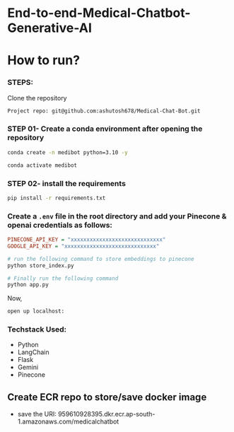 # End-to-end-Medical-Chatbot-Generative-AI

# How to run?

### STEPS:

Clone the repository

```bash
Project repo: git@github.com:ashutosh678/Medical-Chat-Bot.git
```

### STEP 01- Create a conda environment after opening the repository

```bash
conda create -n medibot python=3.10 -y
```

```bash
conda activate medibot
```

### STEP 02- install the requirements

```bash
pip install -r requirements.txt
```

### Create a `.env` file in the root directory and add your Pinecone & openai credentials as follows:

```ini
PINECONE_API_KEY = "xxxxxxxxxxxxxxxxxxxxxxxxxxxxx"
GOOGLE_API_KEY = "xxxxxxxxxxxxxxxxxxxxxxxxxxxxx"
```

```bash
# run the following command to store embeddings to pinecone
python store_index.py
```

```bash
# Finally run the following command
python app.py
```

Now,

```bash
open up localhost:
```

### Techstack Used:

- Python
- LangChain
- Flask
- Gemini
- Pinecone

## Create ECR repo to store/save docker image

- save the URI: 959610928395.dkr.ecr.ap-south-1.amazonaws.com/medicalchatbot
